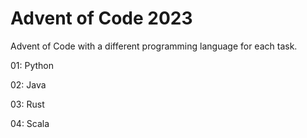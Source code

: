 # Advent of Code 2023

Advent of Code with a different programming language for each task.

01: Python

02: Java

03: Rust

04: Scala
